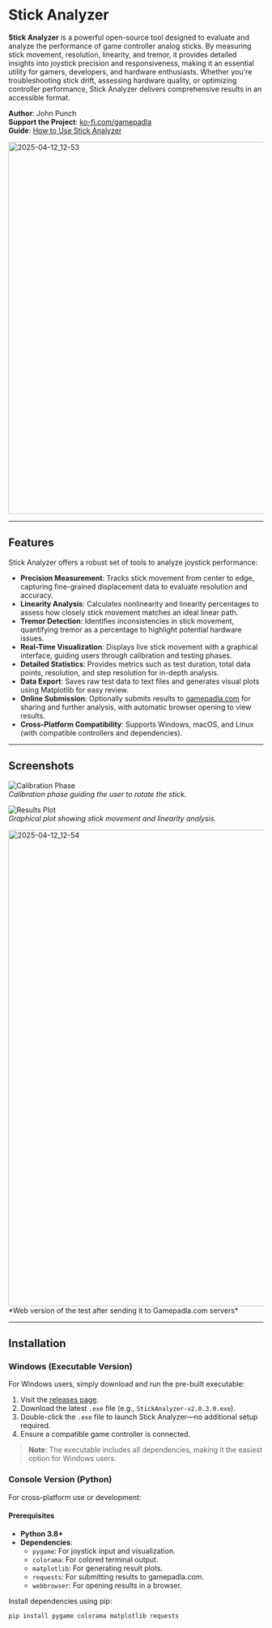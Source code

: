 # Stick Analyzer

**Stick Analyzer** is a powerful open-source tool designed to evaluate and analyze the performance of game controller analog sticks. By measuring stick movement, resolution, linearity, and tremor, it provides detailed insights into joystick precision and responsiveness, making it an essential utility for gamers, developers, and hardware enthusiasts. Whether you're troubleshooting stick drift, assessing hardware quality, or optimizing controller performance, Stick Analyzer delivers comprehensive results in an accessible format.

**Author**: John Punch  
**Support the Project**: [ko-fi.com/gamepadla](https://ko-fi.com/gamepadla)  
**Guide**: [How to Use Stick Analyzer](https://www.reddit.com/r/Controller/comments/1i831jw/stick_analyzer_complete_guide_to_gamepad_stick/)  

<img width="735" alt="2025-04-12_12-53" src="https://github.com/user-attachments/assets/cc31ffb5-cbdf-4547-9a46-de2c29e41ef1" />

---

## Features

Stick Analyzer offers a robust set of tools to analyze joystick performance:

- **Precision Measurement**: Tracks stick movement from center to edge, capturing fine-grained displacement data to evaluate resolution and accuracy.
- **Linearity Analysis**: Calculates nonlinearity and linearity percentages to assess how closely stick movement matches an ideal linear path.
- **Tremor Detection**: Identifies inconsistencies in stick movement, quantifying tremor as a percentage to highlight potential hardware issues.
- **Real-Time Visualization**: Displays live stick movement with a graphical interface, guiding users through calibration and testing phases.
- **Detailed Statistics**: Provides metrics such as test duration, total data points, resolution, and step resolution for in-depth analysis.
- **Data Export**: Saves raw test data to text files and generates visual plots using Matplotlib for easy review.
- **Online Submission**: Optionally submits results to [gamepadla.com](https://gamepadla.com) for sharing and further analysis, with automatic browser opening to view results.
- **Cross-Platform Compatibility**: Supports Windows, macOS, and Linux (with compatible controllers and dependencies).

---

## Screenshots

![Calibration Phase](https://github.com/user-attachments/assets/08025433-c260-4a5b-a30d-e80de79ba32f)  
*Calibration phase guiding the user to rotate the stick.*

![Results Plot](https://github.com/user-attachments/assets/4eb09041-64b2-448a-9fe9-476a7ff78e1f)  
*Graphical plot showing stick movement and linearity analysis.*

<img width="941" alt="2025-04-12_12-54" src="https://github.com/user-attachments/assets/1af91fd9-e7df-4673-aa95-8008f44366c2" />  
*Web version of the test after sending it to Gamepadla.com servers*

---

## Installation

### Windows (Executable Version)
For Windows users, simply download and run the pre-built executable:

1. Visit the [releases page](https://github.com/cakama3a/StickAnalyzer/releases).
2. Download the latest `.exe` file (e.g., `StickAnalyzer-v2.0.3.0.exe`).
3. Double-click the `.exe` file to launch Stick Analyzer—no additional setup required.
4. Ensure a compatible game controller is connected.

> **Note**: The executable includes all dependencies, making it the easiest option for Windows users.

### Console Version (Python)
For cross-platform use or development:

#### Prerequisites
- **Python 3.8+**
- **Dependencies**:
  - `pygame`: For joystick input and visualization.
  - `colorama`: For colored terminal output.
  - `matplotlib`: For generating result plots.
  - `requests`: For submitting results to gamepadla.com.
  - `webbrowser`: For opening results in a browser.

Install dependencies using pip:

```bash
pip install pygame colorama matplotlib requests
